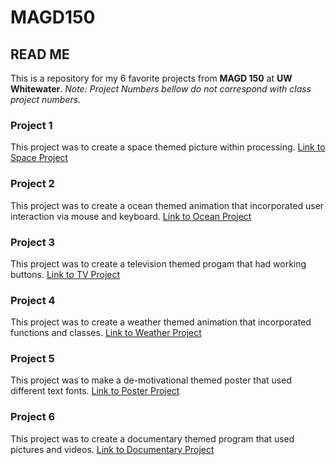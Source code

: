 # MAGD150

## READ ME
This is a repository for my 6 favorite projects from **MAGD 150** at **UW Whitewater**.
*Note: Project Numbers bellow do not correspond with class project numbers.*

### Project 1
This project was to create a space themed picture within processing.
[Link to Space Project](https://github.com/ColeBollig/MAGD150/tree/gh-pages/s19magdlab01_Bollig)

### Project 2
This project was to create a ocean themed animation that incorporated user interaction via mouse and keyboard.
[Link to Ocean Project](https://github.com/ColeBollig/MAGD150/tree/gh-pages/s19magd150lab04_Bollig)

### Project 3
This project was to create a television themed progam that had working buttons.
[Link to TV Project]()

### Project 4
This project was to create a weather themed animation that incorporated functions and classes.
[Link to Weather Project]()

### Project 5
This project was to make a de-motivational themed poster that used different text fonts.
[Link to Poster Project]()

### Project 6
This project was to create a documentary themed program that used pictures and videos.
[Link to Documentary Project]()
